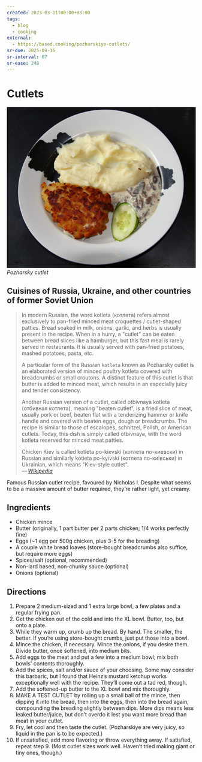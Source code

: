 ```yaml
---
created: 2023-03-11T00:00+03:00
tags:
  - blog
  - cooking
external:
  - https://based.cooking/pozharskiye-cutlets/
sr-due: 2025-09-15
sr-interval: 67
sr-ease: 248
---
```


# Cutlets

![Pozharsky cutlet](img/Pozharskaya_kotleta.jpg) _Pozharsky cutlet_

## Cuisines of Russia, Ukraine, and other countries of former Soviet Union

> In modern Russian, the word kotleta (котлета) refers almost exclusively to pan-fried minced meat croquettes / cutlet-shaped patties. Bread soaked in milk, onions, garlic, and herbs is usually present in the recipe. When in a hurry, a "cutlet" can be eaten between bread slices like a hamburger, but this fast meal is rarely served in restaurants. It is usually served with pan-fried potatoes, mashed potatoes, pasta, etc.
>
> A particular form of the Russian `kotleta` known as Pozharsky cutlet is an elaborated version of minced poultry kotleta covered with breadcrumbs or small croutons. A distinct feature of this cutlet is that butter is added to minced meat, which results in an especially juicy and tender consistency.
>
> Another Russian version of a cutlet, called otbivnaya kotleta (отбивная котлета), meaning "beaten cutlet", is a fried slice of meat, usually pork or beef, beaten flat with a tenderizing hammer or knife handle and covered with beaten eggs, dough or breadcrumbs. The recipe is similar to those of escalopes, schnitzel, Polish, or American cutlets. Today, this dish is simply called otbivnaya, with the word kotleta reserved for minced meat patties.
>
> Chicken Kiev is called kotleta po-kievski (котлета по-киевски) in Russian and similarly kotleta po-kyivski (котлета по-київськи) in Ukrainian, which means "Kiev-style cutlet".\
> — <cite>[Wikipedia](https://en.wikipedia.org/wiki/Cutlet#Cuisines_of_Russia,_Ukraine_and_other_countries_of_former_Soviet_Union)</cite>

Famous Russian cutlet recipe, favoured by Nicholas I. Despite what seems to be a massive amount of butter required, they’re rather light, yet creamy.

## Ingredients

- Chicken mince
- Butter (originally, 1 part butter per 2 parts chicken; 1/4 works perfectly fine)
- Eggs (~1 egg per 500g chicken, plus 3-5 for the breading)
- A couple white bread loaves (store-bought breadcrumbs also suffice, but require more eggs)
- Spices/salt (optional, recommended)
- Non-lard based, non-chunky sauce (optional)
- Onions (optional)

## Directions

1. Prepare 2 medium-sized and 1 extra large bowl, a few plates and a regular frying pan.
2. Get the chicken out of the cold and into the XL bowl. Butter, too, but onto a plate.
3. While they warm up, crumb up the bread. By hand. The smaller, the better. If you’re using store-bought crumbs, just put those into a bowl.
4. Mince the chicken, if necessary. Mince the onions, if you desire them. Divide butter, once softened, into medium bits.
5. Add eggs to the meat and put a few into a medium bowl; mix both bowls' contents thoroughly.
6. Add the spices, salt and/or sauce of your choosing. Some may consider this barbaric, but I found that Heinz’s mustard ketchup works exceptionally well with the recipe. They’ll come out a tad red, though.
7. Add the softened-up butter to the XL bowl and mix thoroughly.
8. MAKE A TEST CUTLET by rolling up a small ball of the mince, then dipping it into the bread, then into the eggs, then into the bread again, compounding the breading slightly between dips. More dips means less leaked butter/juice, but don’t overdo it lest you want more bread than meat in your cutlet.
9. Fry, let cool and then taste the cutlet. (Pozharskiye are very juicy, so liquid in the pan is to be expected.)
10. If unsatisfied, add more flavoring or throw everything away. If satisfied, repeat step 9. (Most cutlet sizes work well. Haven’t tried making giant or tiny ones, though.)
